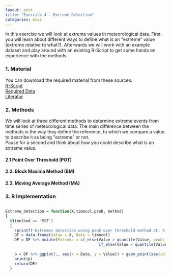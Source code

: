 ```yaml
---
layout: post
title: "Exercise 4 - Extreme Detection"
categories: misc
---
```


In this exercise we will look at extreme values in meteorological data. First you will learn about different ways to define what is an "extreme" 
value (extreme relative to what?). Afterwards we will work with an example dataset and play around with an existing R-Script to 
get some hands on experience with the methods.

### 1. Material
You can download the required material from these sources:  
[R-Script](Extreme_detection_script.R)  
[Required Data](Tair_TS_CH-Dav_1997_2018.RData)  
[Literatur](wmo-td_1500_en.pdf)  

### 2. Methods
We will look at three different methods to determine extreme events from time series of meteorological data. The main difference between the methods is the way they define the reference, to which we compare a value to describe it as being "extreme" or not.  
Pause for a second and think about how you could describe what is an extreme value.  
  
  
  

#### 2.1 Point Over Threshold (POT)
#### 2.2. Block Maxima Method (BM)
#### 2.3. Moving Average Method (MA)

### 3. R Implementation
```r

Extreme_detection = function(X,timecol,prob, method) 
{
  if(method == 'POT')
  {
    sprintf('Extremes detection using peak over threshold method at: %f percentile',prob)
    DF = data.frame(Value = X, Date = timecol)
    DF = DF %>% mutate(Extreme = if_else(Value > quantile(Value, probs = prob*0.01, na.rm = TRUE), 'Extreme-high',
                                         if_else(Value < quantile(Value, probs = (1- prob*0.01), na.rm = TRUE), 'Extreme-low', 'Not-Extreme')))  ## selecting values higher and lower than the percentile
    
    p = DF %>% ggplot(., aes(x = Date, y = Value)) + geom_point(aes(color = Extreme)) + geom_line(linewidth = 0.4) + theme_bw()
    print(p)
    return(DF)
  }
  ```